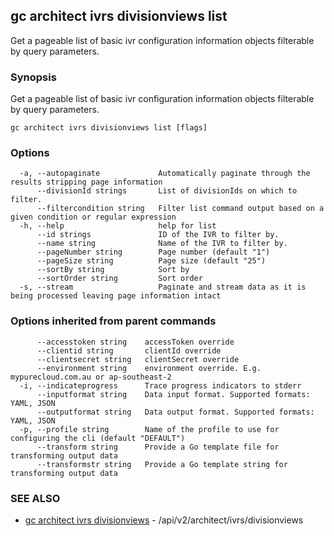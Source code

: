 ## gc architect ivrs divisionviews list

Get a pageable list of basic ivr configuration information objects filterable by query parameters.

### Synopsis

Get a pageable list of basic ivr configuration information objects filterable by query parameters.

```
gc architect ivrs divisionviews list [flags]
```

### Options

```
  -a, --autopaginate             Automatically paginate through the results stripping page information
      --divisionId strings       List of divisionIds on which to filter.
      --filtercondition string   Filter list command output based on a given condition or regular expression
  -h, --help                     help for list
      --id strings               ID of the IVR to filter by.
      --name string              Name of the IVR to filter by.
      --pageNumber string        Page number (default "1")
      --pageSize string          Page size (default "25")
      --sortBy string            Sort by
      --sortOrder string         Sort order
  -s, --stream                   Paginate and stream data as it is being processed leaving page information intact
```

### Options inherited from parent commands

```
      --accesstoken string    accessToken override
      --clientid string       clientId override
      --clientsecret string   clientSecret override
      --environment string    environment override. E.g. mypurecloud.com.au or ap-southeast-2
  -i, --indicateprogress      Trace progress indicators to stderr
      --inputformat string    Data input format. Supported formats: YAML, JSON
      --outputformat string   Data output format. Supported formats: YAML, JSON
  -p, --profile string        Name of the profile to use for configuring the cli (default "DEFAULT")
      --transform string      Provide a Go template file for transforming output data
      --transformstr string   Provide a Go template string for transforming output data
```

### SEE ALSO

* [gc architect ivrs divisionviews](gc_architect_ivrs_divisionviews.html)	 - /api/v2/architect/ivrs/divisionviews


